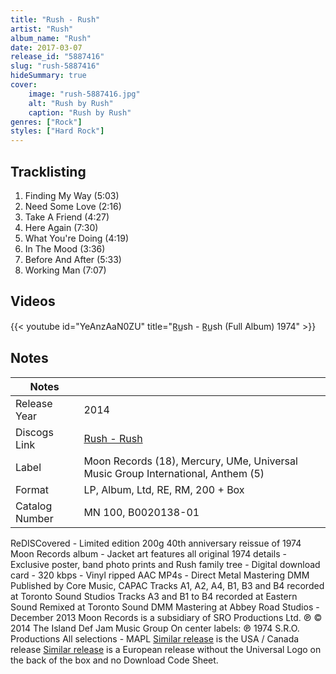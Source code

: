 ```yaml
---
title: "Rush - Rush"
artist: "Rush"
album_name: "Rush"
date: 2017-03-07
release_id: "5887416"
slug: "rush-5887416"
hideSummary: true
cover:
    image: "rush-5887416.jpg"
    alt: "Rush by Rush"
    caption: "Rush by Rush"
genres: ["Rock"]
styles: ["Hard Rock"]
---
```


## Tracklisting
1. Finding My Way (5:03)
2. Need Some Love (2:16)
3. Take A Friend (4:27)
4. Here Again (7:30)
5. What You're Doing (4:19)
6. In The Mood (3:36)
7. Before And After (5:33)
8. Working Man (7:07)

## Videos
{{< youtube id="YeAnzAaN0ZU" title="R̲u̲sh - R̲u̲sh (Full Album) 1974" >}}


## Notes

| Notes          |             |
| ---------------| ----------- |
| Release Year   | 2014 |
| Discogs Link   | [Rush - Rush](https://www.discogs.com/release/5887416-Rush-Rush) |
| Label          | Moon Records (18), Mercury, UMe, Universal Music Group International, Anthem (5) |
| Format         | LP, Album, Ltd, RE, RM, 200 + Box |
| Catalog Number | MN 100, B0020138-01 |

ReDISCovered - Limited edition 200g 40th anniversary reissue of 1974 Moon Records album - Jacket art features all original 1974 details - Exclusive poster, band photo prints and Rush family tree - Digital download card - 320 kbps - Vinyl ripped AAC MP4s - Direct Metal Mastering DMM  Published by Core Music, CAPAC Tracks A1, A2, A4, B1, B3 and B4 recorded at Toronto Sound Studios Tracks A3 and B1 to B4 recorded at Eastern Sound Remixed at Toronto Sound  DMM Mastering at Abbey Road Studios - December 2013  Moon Records is a subsidiary of SRO Productions Ltd.  ℗ © 2014 The Island Def Jam Music Group  On center labels: ℗ 1974 S.R.O. Productions All selections - MAPL  [Similar release](https://www.discogs.com/Rush-Rush-ReDISCovered/release/5659122) is the USA / Canada release [Similar release](https://www.discogs.com/release/15631764-Rush-Rush) is a European release without the Universal Logo on the back of the box and no Download Code Sheet.

